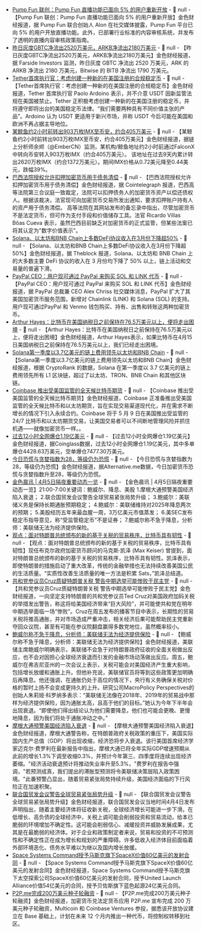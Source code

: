 - [Pump Fun 联创：Pump Fun 直播功能已面向 5% 的用户重新开放](https://x.com/a1lon9/status/1908188837773185287) - 📰 null - 【Pump Fun 联创：Pump Fun 直播功能已面向 5% 的用户重新开放】金色财经报道，据 Pump Fun 联合创始人 Alon 在社交媒体披露，Pump Fun 平台已向 5% 的用户开放直播功能。此外，已部署行业标准的内容审核系统，并发布了透明的直播内容审核政策指南。
- [昨日灰度GBTC净流出2520万美元，ARKB净流出2180万美元]() - 📰 null - 【昨日灰度GBTC净流出2520万美元，ARKB净流出2180万美元】金色财经报道，据 Farside Investors 监测，昨日灰度 GBTC 净流出 2520 万美元，ARK 的 ARKB 净流出 2180 万美元，Bitwise 的 BITB 净流出 1790 万美元。
- [Tether首席执行官：考虑创建一种新的在美国注册的合规稳定币](https://decrypt.co/313442/tether-usdt-us-laws-needs-new-stablecoin-ceo) - 📰 null - 【Tether首席执行官：考虑创建一种新的在美国注册的合规稳定币】金色财经报道，Tether 首席执行官 Paolo Ardoino 表示，并不介意 USDT 因新监管法规在美国被禁止。Tether 正积极考虑创建一种新的在美国注册的稳定币，并将遵守即将出台的美国稳定币法律。“我们需要两种具有不同价值主张的产品”。Ardoino 认为 USDT 更适用于新兴市场，并称 USDT 今后可能在美国和欧洲不再占据主导地位。
- [某鲸鱼约2小时前转出903万枚IMX至币安，约合405万美元](https://x.com/EmberCN/status/1908314328941711850) - 📰 null - 【某鲸鱼约2小时前转出903万枚IMX至币安，约合405万美元】金色财经报道，据链上分析师余烬（@EmberCN）监测，某机构/鲸鱼地址约2小时前通过FalconX中转向币安转入903万枚IMX（约合405万美元）。 
该地址在过去9天内累计转出2620万枚IMX（约合1372万美元）。期间IMX价格从0.72美元降至0.44美元，跌幅39%。
- [巴西法院授权允许扣押加密货币用于债务清偿](https://cointelegraph.com/news/brazilian-court-authorizes-crypto-seizure-debt-collection-report) - 📰 null - 【巴西法院授权允许扣押加密货币用于债务清偿】金色财经报道，据 Cointelegraph 报道，巴西高等法院第三合议庭一致裁定，法院可以扣押债务人的加密货币资产以偿还债权人。根据该裁决，法官现可向加密货币交易所发出通知，要求扣押账户持有人的资产用于债务清偿。 
高等法院在其网站发布的备忘录中指出，尽管加密货币不是法定货币，但可作为支付手段和价值储存工具。法官 Ricardo Villas Bôas Cueva 表示，虽然巴西目前缺乏对加密货币的正式监管，但某些法案已将其认定为"数字价值表示"。
- [Solana、以太坊和BNB Chain上多数DeFi协议收入在3月份下降超50%](https://www.theblock.co/post/349471/defi-revenues-plunge-in-march-as-onchain-activity-slows) - 📰 null - 【Solana、以太坊和BNB Chain上多数DeFi协议收入在3月份下降超50%】金色财经报道，据 Theblock 报道，Solana、以太坊和 BNB Chain 上的大多数主要 DeFi 协议的收入在 3 月份均下降了 50% 以上，链上活动和交易量的普遍下滑。
- [PayPal CEO：用户现可通过 PayPal 来购买 SOL 和 LINK 代币](https://x.com/acce/status/1908236687966187615) - 📰 null - 【PayPal CEO：用户现可通过 PayPal 来购买 SOL 和 LINK 代币】金色财经报道，据 PayPal 总裁兼 CEO Alex Chriss 社交媒体消息，PayPal 扩大了其美国加密货币服务范围，新增对 Chainlink (LINK) 和 Solana (SOL) 的支持。用户现可通过PayPal 和 Venmo 钱包购买、持有、出售和转账这两种加密货币。
- [Arthur Hayes：比特币在美国纳税日之前保持在76.5万美元以上，便将走出困境](https://x.com/Cointelegraph/status/1908303782917624254) - 📰 null - 【Arthur Hayes：比特币在美国纳税日之前保持在76.5万美元以上，便将走出困境】金色财经报道，Arthur Hayes表示，如果比特币在4月15日美国纳税日之前保持在76.5万美元以上，我们已经走出困境。
- [Solana第一季度以3.7亿美元的链上费用领先以太坊和BNB Chain](https://x.com/Cointelegraph/status/1908308826241057212) - 📰 null - 【Solana第一季度以3.7亿美元的链上费用领先以太坊和BNB Chain】金色财经报道，根据 CryptoRank 的数据，Solana 在第一季度以 3.7 亿美元的链上费用领先所有 L1 区块链，超过了以太坊、TRON、BNB Chain 和其他区块链。
- [Coinbase 推出受美国监管的全天候比特币期货](https://news.bitcoin.com/coinbase-launching-us-regulated-24-7-bitcoin-futures/) - 📰 null - 【Coinbase 推出受美国监管的全天候比特币期货】金色财经报道，Coinbase 正准备推出受美国监管的全天候比特币和以太坊期货，旨在实现交易渠道现代化，并在需求不断增长的情况下引入永续合约。Coinbase 将于 5 月 9 日在美国推出受监管的 24/7 比特币和以太坊期货交易，让美国交易者可以不间断地管理风险并抓住机遇——就像加密货币一样。。
- [过去12小时全网爆仓1.19亿美元]() - 📰 null - 【过去12小时全网爆仓1.19亿美元】金色财经报道，据Coinglass数据，过去12小时全网爆仓1.19亿美元，其中多单爆仓4428.63万美元，空单爆仓7477.30万美元。
- [今日恐慌与贪婪指数为28，等级仍为恐慌]() - 📰 null - 【今日恐慌与贪婪指数为28，等级仍为恐慌】金色财经报道，据Alternative.me数据，今日加密货币恐慌与贪婪指数升至28，等级仍为恐慌。
- [金色晨讯 | 4月5日隔夜重要动态一览]() - 📰 null - 【金色晨讯 | 4月5日隔夜重要动态一览】21:00-7:00关键词：鲍威尔、降息、美股 
1.摩根大通预警美国经济陷入衰退； 
2.联合国贸发会议警告全球贸易紧张局势升级； 
3.鲍威尔：美联储义务是保持长期通胀预期稳定； 
4.鲍威尔：美联储维持对2025年降息两次的预期； 
5.美股经历五年来最血腥一周，3万亿美元市值蒸发； 
6.美SEC发布稳定币指导意见，称“受监管稳定币”不是证券； 
7.鲍威尔称不急于降息，分析师：美联储无法为经济提供保险。
- [观点：面对特朗普总统颁布的新的基于关税的贸易秩序，比特币具有韧性](https://news.bitcoin.com/bitcoin-permabull-max-keiser-trumps-great-reset-reinforces-bitcoin-status-as-the-best-hedge/) - 📰 null - 【观点：面对特朗普总统颁布的新的基于关税的贸易秩序，比特币具有韧性】现任布克尔政府加密货币顾问的马克斯·凯泽 (Max Keiser) 曾提到，面对特朗普总统颁布的新的基于关税的贸易秩序，比特币具有韧性。凯泽表示，即使特朗普的措施启动了重大改革，传统的金融举措也无法持续改善美国公民的生活质量。“实质性改善生活质量的唯一方法是积累 Sats，”凯泽总结道。
- [共和党参议员Cruz质疑特朗普关税 警告中期选举可能惨败于民主党](https://www.cls.cn/detail/1994088) - 📰 null - 【共和党参议员Cruz质疑特朗普关税 警告中期选举可能惨败于民主党】金色财经报道，一向坚定支持特朗普的共和党参议员Ted Cruz对美国政府加码关税的举措发出警告，称这将给美国经济带来“巨大风险”，并可能使共和党在明年中期选举面临一场“惨败”。Cruz在周五发布的播客节目中表示，长期性的贸易关税将推高通胀，并对市场造成严重冲击，相关经济后果可能帮助民主党重新夺回众议院，甚至有可能在参议院翻盘赢得多数党地位，虽然概率较小。
- [鲍威尔称不急于降息，分析师：美联储无法为经济提供保险](https://baijiahao.baidu.com/s?id=1828508176948845009&wfr=spider&for=pc) - 📰 null - 【鲍威尔称不急于降息，分析师：美联储无法为经济提供保险】金色财经报道，美联储主席鲍威尔明确表示，美联储不会急于对特朗普政府征收的全面关税做出反应，也不会对因担心全球经济衰退而引发的金融市场动荡做出反应。周五，鲍威尔在弗吉尼亚州的一次会议上表示，关税可能会对美国经济产生重大影响，包括增长放缓和通胀上升。但他补充说，美联储官员将等到这些政策更加明确后再降息。他还强调，在通胀仍处于高位的情况下，央行有义务确保关税对价格的暂时上扬不会变成更持久的上升。研究公司MacroPolicy Perspectives的创始人朱莉娅·科罗纳多表示：“美联储无法像在2018年、2019年的贸易战中那样为经济提供保险，因为通胀太高，且高于他们的目标。”她认为今年下半年会出现衰退。“即使他们得出结论认为他们需要降息，他们也可能会更晚、更慢地降息，因为我们将处于通胀冲动之中。”
- [摩根大通预警美国经济陷入衰退](https://finance.sina.com.cn/7x24/2025-04-05/doc-inesaatx1016057.shtml) - 📰 null - 【摩根大通预警美国经济陷入衰退】金色财经报道，摩根大通警告称，在特朗普政府关税政策的重压下，美国实际国内生产总值（GDP）将出现收缩，经济恐将步入衰退。该行美国首席经济学家迈克尔·费罗利在最新报告中指出，摩根大通已将全年实际GDP增速预期从此前的增长1.3%下调至收缩0.3%，并预计今年第三、四季度将连续出现经济萎缩。"经济活动衰退预计将推动失业率升至5.3%，"费罗利在报告中强调，"若预测成真，我们提出的滞胀型预测将令美联储决策层陷入政策困境。"此番预警凸显出，随着贸易紧张局势持续升级，美国经济面临的下行风险正在加速积聚。
- [联合国贸发会议警告全球贸易紧张局势升级](https://www.cls.cn/detail/1994085) - 📰 null - 【联合国贸发会议警告全球贸易紧张局势升级】金色财经报道，联合国贸发会议当地时间4月4日发布声明指出，随着主要经济体将征收新关税，全球经济增长可能进一步下滑。在低增长、高负债的全球经济中，关税上调可能会削弱投资和贸易流动，给本已脆弱的环境增加不确定性。这可能会削弱信心、减缓投资并威胁发展成果，尤其是在最脆弱的经济体。对于企业和政策制定者来说，贸易和投资的不可预测性和不确定性正在成为增长和规划的严重障碍。许多低收入经济体目前面临着外部环境恶化、债务水平难以为继以及国内增长放缓。
- [Space Systems Command授予马斯克旗下SpaceX价值60亿美元的发射合同](https://www.cls.cn/detail/1994082) - 📰 null - 【Space Systems Command授予马斯克旗下SpaceX价值60亿美元的发射合同】金色财经报道，Space Systems Command授予马斯克旗下太空探索公司SpaceX价值60亿美元的发射合同，授予United Launch Alliance价值54亿美元的合同，授予贝佐斯旗下蓝色起源24亿美元合同。
- [P2P.me完成200万美元种子轮融资](https://www.coindesk.com/tech/2025/04/04/crypto-to-fiat-app-p2p-me-raises-usd2m-from-multicoin-and-coinbase-ventures) - 📰 null - 【P2P.me完成200万美元种子轮融资】金色财经报道，加密货币兑法定货币应用 P2P.me 宣布完成 200 万美元种子轮融资，Multicoin 和 Coinbase Ventures 参投，据悉该开放协议建立在 Base 基础上，计划在未来 12 个月内推出一种代币，将控制权转移到社区。
